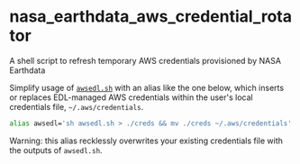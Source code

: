 # nasa_earthdata_aws_credential_rotator
A shell script to refresh temporary AWS credentials provisioned by NASA Earthdata

Simplify usage of [`awsedl.sh`](awsedl.sh) with an alias like the one below, which inserts or replaces EDL-managed AWS credentials within the user's local credentials file, `~/.aws/credentials`.

```bash
alias awsedl='sh awsedl.sh > ./creds && mv ./creds ~/.aws/credentials'
```

Warning: this alias recklessly overwrites your existing credentials file with the outputs of `awsedl.sh`.
